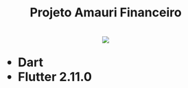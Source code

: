 <h1  align="center">         Projeto Amauri Financeiro <h1>
  
<p align="center"> 
  
 <img src= https://user-images.githubusercontent.com/94265037/154793231-ba96e58b-7869-4e19-9ce8-95ec68c15d70.png />

  
  
 </p>
  
- Dart
- Flutter 2.11.0
